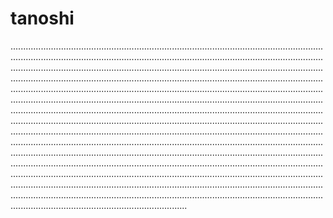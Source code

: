 # tanoshi
..........................................................................................................................................................................................................................................................................................................................................................................................................................................................................................................................................................................................................................................................................................................................................................................................................................................................................................................................................................................................................................................................................................................................................................................................................................................................................................................................................................................................................................................................................................................................................................................................................................................................................................................................................................................................................................................................................................................................................................................................................